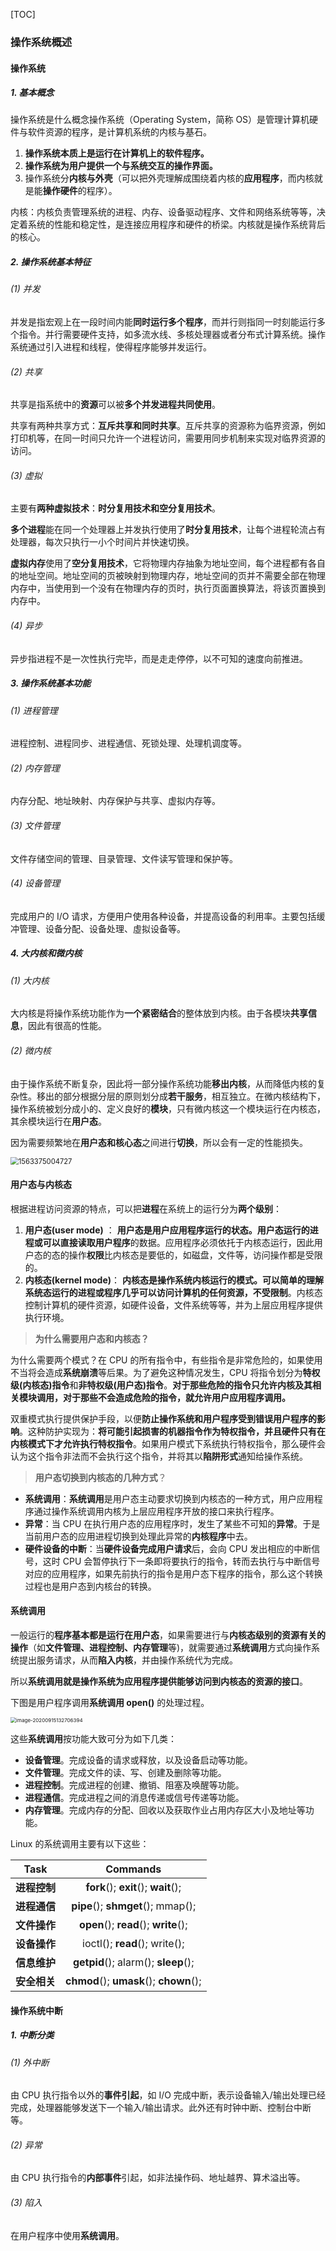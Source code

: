 [TOC]

### 操作系统概述

#### 操作系统

##### 1. 基本概念

操作系统是什么概念操作系统（Operating System，简称 OS）是管理计算机硬件与软件资源的程序，是计算机系统的内核与基石。

1. **操作系统本质上是运行在计算机上的软件程序。**
2. **操作系统为用户提供一个与系统交互的操作界面。**
3. 操作系统分**内核与外壳**（可以把外壳理解成围绕着内核的**应用程序**，而内核就是能**操作硬件**的程序）。

内核：内核负责管理系统的进程、内存、设备驱动程序、文件和网络系统等等，决定着系统的性能和稳定性，是连接应用程序和硬件的桥梁。内核就是操作系统背后的核心。

##### 2. 操作系统基本特征

###### (1) 并发

并发是指宏观上在一段时间内能**同时运行多个程序**，而并行则指同一时刻能运行多个指令。并行需要硬件支持，如多流水线、多核处理器或者分布式计算系统。操作系统通过引入进程和线程，使得程序能够并发运行。

###### (2) 共享

共享是指系统中的**资源**可以被**多个并发进程共同使用**。

共享有两种共享方式：**互斥共享和同时共享**。互斥共享的资源称为临界资源，例如打印机等，在同一时间只允许一个进程访问，需要用同步机制来实现对临界资源的访问。

###### (3) 虚拟

主要有**两种虚拟技术**：**时分复用技术和空分复用技术**。

**多个进程**能在同一个处理器上并发执行使用了**时分复用技术**，让每个进程轮流占有处理器，每次只执行一小个时间片并快速切换。

**虚拟内存**使用了**空分复用技术**，它将物理内存抽象为地址空间，每个进程都有各自的地址空间。地址空间的页被映射到物理内存，地址空间的页并不需要全部在物理内存中，当使用到一个没有在物理内存的页时，执行页面置换算法，将该页置换到内存中。

###### (4) 异步

异步指进程不是一次性执行完毕，而是走走停停，以不可知的速度向前推进。

##### 3. 操作系统基本功能

###### (1) 进程管理

进程控制、进程同步、进程通信、死锁处理、处理机调度等。

###### (2) 内存管理

内存分配、地址映射、内存保护与共享、虚拟内存等。

###### (3) 文件管理

文件存储空间的管理、目录管理、文件读写管理和保护等。

###### (4) 设备管理

完成用户的 I/O 请求，方便用户使用各种设备，并提高设备的利用率。主要包括缓冲管理、设备分配、设备处理、虛拟设备等。

##### 4. 大内核和微内核

###### (1) 大内核

大内核是将操作系统功能作为**一个紧密结合**的整体放到内核。由于各模块**共享信息**，因此有很高的性能。

###### (2) 微内核

由于操作系统不断复杂，因此将一部分操作系统功能**移出内核**，从而降低内核的复杂性。移出的部分根据分层的原则划分成**若干服务**，相互独立。在微内核结构下，操作系统被划分成小的、定义良好的**模块**，只有微内核这一个模块运行在内核态，其余模块运行在**用户态**。

因为需要频繁地在**用户态和核心态**之间进行**切换**，所以会有一定的性能损失。

<img src="assets/1563375004727.png" alt="1563375004727" style="zoom:80%;" />



#### 用户态与内核态

根据进程访问资源的特点，可以把**进程**在系统上的运行分为**两个级别**：

1. **用户态(user mode)** ： **用户态是用户应用程序运行的状态。**用户态运行的进程或可以直接读取**用户程序**的数据。应用程序必须依托于内核态运行，因此用户态的态的操作**权限**比内核态是要低的，如磁盘，文件等，访问操作都是受限的。
2. **内核态(kernel mode)**： **内核态是操作系统内核运行的模式。**可以简单的理解系统态运行的进程或程序几乎可以访问计算机的**任何资源，不受限制**。内核态控制计算机的硬件资源，如硬件设备，文件系统等等，并为上层应用程序提供执行环境。

> **为什么需要用户态和内核态？**

为什么需要两个模式？在 CPU 的所有指令中，有些指令是非常危险的，如果使用不当将会造成**系统崩溃**等后果。为了避免这种情况发生，CPU 将指令划分为**特权级(内核态)指令**和**非特权级(用户态)指令**。**对于那些危险的指令只允许内核及其相关模块调用，对于那些不会造成危险的指令，就允许用户应用程序调用。**

双重模式执行提供保护手段，以便**防止操作系统和用户程序受到错误用户程序的影响**。这种防护实现为：**将可能引起损害的机器指令作为特权指令，并且硬件只有在内核模式下才允许执行特权指令**。如果用户模式下系统执行特权指令，那么硬件会认为这个指令非法而不会执行这个指令，并将其以**陷阱形式**通知给操作系统。

> **用户态切换到内核态的几种方式**？

* **系统调用**：**系统调用**是用户态主动要求切换到内核态的一种方式，用户应用程序通过操作系统调用内核为上层应用程序开放的接口来执行程序。
* **异常**：当 CPU 在执行用户态的应用程序时，发生了某些不可知的**异常**。于是当前用户态的应用进程切换到处理此异常的**内核程序**中去。
* **硬件设备的中断**：当**硬件设备完成用户请求**后，会向 CPU 发出相应的中断信号，这时 CPU 会暂停执行下一条即将要执行的指令，转而去执行与中断信号对应的应用程序，如果先前执行的指令是用户态下程序的指令，那么这个转换过程也是用户态到内核台的转换。

#### 系统调用

一般运行的**程序基本都是运行在用户态**，如果需要进行与**内核态级别的资源有关的操作**（如**文件管理、进程控制、内存管理**等)，就需要通过**系统调用**方式向操作系统提出服务请求，从而**陷入内核**，并由操作系统代为完成。

所以**系统调用就是操作系统为应用程序提供能够访问到内核态的资源的接口**。

下图是用户程序调用**系统调用 open()** 的处理过程。

<img src="assets/image-20200915132706394.png" alt="image-20200915132706394" style="zoom:57%;" />

这些**系统调用**按功能大致可分为如下几类：

- **设备管理**。完成设备的请求或释放，以及设备启动等功能。
- **文件管理**。完成文件的读、写、创建及删除等功能。
- **进程控制**。完成进程的创建、撤销、阻塞及唤醒等功能。
- **进程通信**。完成进程之间的消息传递或信号传递等功能。
- **内存管理**。完成内存的分配、回收以及获取作业占用内存区大小及地址等功能。

Linux 的系统调用主要有以下这些：

|     Task     |                Commands                |
| :----------: | :------------------------------------: |
| **进程控制** |  **fork**(); **exit**(); **wait**();   |
| **进程通信** |   **pipe**(); **shmget**(); mmap();    |
| **文件操作** |  **open**(); **read**(); **write**();  |
| **设备操作** |     ioctl(); **read**(); write();      |
| **信息维护** |  **getpid**(); alarm(); **sleep**();   |
| **安全相关** | **chmod**(); **umask**(); **chown**(); |



#### 操作系统中断

##### 1. 中断分类

###### (1) 外中断

由 CPU 执行指令以外的**事件引起**，如 I/O 完成中断，表示设备输入/输出处理已经完成，处理器能够发送下一个输入/输出请求。此外还有时钟中断、控制台中断等。

###### (2) 异常

由 CPU 执行指令的**内部事件**引起，如非法操作码、地址越界、算术溢出等。

###### (3) 陷入

在用户程序中使用**系统调用**。












